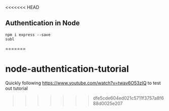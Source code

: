 <<<<<<< HEAD
## Authentication in Node

```
npm i express --save
subl
```
=======
# node-authentication-tutorial
Quickly following https://www.youtube.com/watch?v=twav6O53zIQ to test out tutorial
>>>>>>> dfe5cde604ed021c5711f3757a8f688d0025e207
